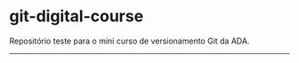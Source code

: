 # git-digital-course
Repositório teste para o mini curso de versionamento Git da ADA.
______________________________

# 